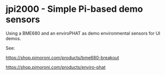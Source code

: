 # jpi2000 - Simple Pi-based demo sensors

Using a BME680 and an enviroPHAT as demo environmental sensors for UI demos.

See:

https://shop.pimoroni.com/products/bme680-breakout

https://shop.pimoroni.com/products/enviro-phat
